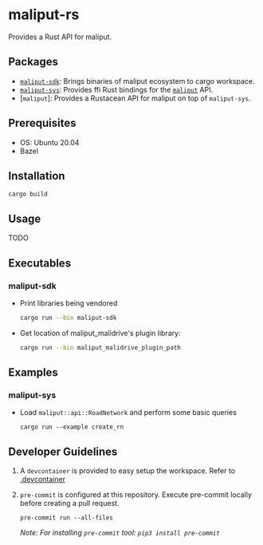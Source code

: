 # maliput-rs

Provides a Rust API for maliput.

## Packages

* [`maliput-sdk`](./maliput-sdk/): Brings binaries of maliput ecosystem to cargo workspace.
* [`maliput-sys`](./maliput-sys/): Provides ffi Rust bindings for the [`maliput`](https://github.com/maliput/maliput) API.
* [`maliput`]: Provides a Rustacean API for maliput on top of `maliput-sys`.

## Prerequisites

* OS: Ubuntu 20.04
* Bazel

## Installation


```
cargo build
```


## Usage

TODO

## Executables

### maliput-sdk

 - Print libraries being vendored
   ```sh
   cargo run --bin maliput-sdk
   ```

 - Get location of maliput_malidrive's plugin library:
   ```sh
   cargo run --bin maliput_malidrive_plugin_path
   ```

## Examples

### maliput-sys

 - Load `maliput::api::RoadNetwork` and perform some basic queries
    ```
    cargo run --example create_rn
    ```

## Developer Guidelines

1. A `devcontainer` is provided to easy setup the workspace. Refer to [.devcontainer](.devcontainer/README.md)

2. `pre-commit` is configured at this repository. Execute pre-commit locally before creating a pull request.
    ```
    pre-commit run --all-files
    ```
    _Note: For installing `pre-commit` tool: `pip3 install pre-commit`_
